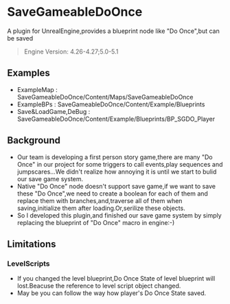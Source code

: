 # SaveGameableDoOnce
A plugin for UnrealEngine,provides a blueprint node like "Do Once",but can be saved
>Engine Version: 4.26-4.27;5.0-5.1
## Examples
- ExampleMap : SaveGameableDoOnce/Content/Maps/SaveGameableDoOnce
- ExampleBPs : SaveGameableDoOnce/Content/Example/Blueprints
- Save&LoadGame,DeBug : SaveGameableDoOnce/Content/Example/Blueprints/BP_SGDO_Player
## Background
- Our team is developing a first person story game,there are many "Do Once" in our project for some triggers to call events,play sequences and jumpscares...We didn't realize how annoying it is until we start to bulid our save game system.
- Native "Do Once" node doesn't support save game,if we want to save these "Do Once",we need to create a boolean for each of them and replace them with branches,and,traverse all of them when saving,initialize them after loading.Or,serilize these objects.
- So I developed this plugin,and finished our save game system by simply replacing the blueprint of "Do Once" macro in engine:-)
## Limitations
### LevelScripts
- If you changed the level blueprint,Do Once State of level blueprint will lost.Beacuse the reference to level script object changed.
- May be you can follow the way how player's Do Once State saved.
